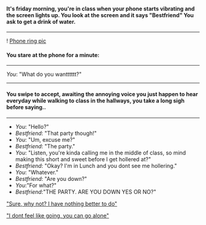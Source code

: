 #### It's friday morning, you're in class when your phone starts vibrating and the screen lights up. You look at the screen and it says "Bestfriend" You ask to get a drink of water.
----
! [Phone ring pic](phone.png)
#### You stare at the phone for a minute:
---
_You_: "What do you wantttttt?"

---
#### You swipe to accept, awaiting the annoying voice you just happen to hear everyday while walking to class in the hallways, you take a long sigh before saying..

---

 * _You_: "Hello?"
 * _Bestfriend_: "That party though!"
 * _You_: "Um, excuse me?"
 * _Bestfriend_: "The party."
 * _You_: "Listen, you're kinda calling me in the middle of class, so mind making this short and sweet before I get hollered at?"
 * _Bestfriend_: "Okay? I'm in Lunch and you dont see me hollering."
 * _You_: "Whatever."
 * _Bestfriend_: "Are you down?"
 * _You_:"For what?"
 * _Bestfriend_:"THE PARTY. ARE YOU DOWN YES OR NO?"
 
 

 ["Sure, why not? I have nothing better to do"](acceptinvite.md)
 
 ["I dont feel like going, you can go alone"](denyInvite.md)

